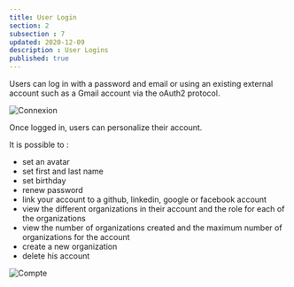 ```yaml
---
title: User Login
section: 2
subsection : 7
updated: 2020-12-09
description : User Logins
published: true
---
```

Users can log in with a password and email or using an existing external account such as a Gmail account via the oAuth2 protocol.

![Connexion](./images/functional-presentation/connexion.jpg)


Once logged in, users can personalize their account.

It is possible to :
* set an avatar
* set first and last name  
* set birthday
* renew password
* link your account to a github, linkedin, google or facebook account
* view the different organizations in their account and the role for each of the organizations
* view the number of organizations created and the maximum number of organizations for the account
* create a new organization
* delete his account

![Compte](./images/functional-presentation/compte.jpg)

